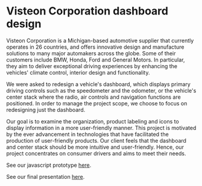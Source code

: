 # Visteon Corporation dashboard design
Visteon Corporation is a Michigan-based automotive supplier that currently operates in 26 countries, and offers innovative design and manufacture solutions to many major automakers across the globe. Some of their customers include BMW, Honda, Ford and General Motors. In particular, they aim to deliver exceptional driving experiences by enhancing the vehicles' climate control, interior design and functionality.

We were asked to redesign a vehicle's dashboard, which displays primary driving controls such as the speedometer and the odometer, or the vehicle's center stack where the radio, air controls and navigation functions are positioned. In order to manage the project scope, we choose to focus on redesigning just the dashboard.

Our goal is to examine the organization, product labeling and icons to display information in a more user-friendly manner. This project is motivated by the ever advancement in technologies that have facilitated the production of user-friendly products. Our client feels that the dashboard and center stack should be more intuitive and user-friendly. Hence, our project concentrates on consumer drivers and aims to meet their needs.

See our javascript prototype [here](http://shngli.github.io/Visteon/).

See our final presentation [here](http://www.slideshare.net/ChishengLi/visteon-final-presentation-26726418).
